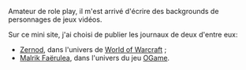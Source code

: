 Amateur de role play, il m'est arrivé d'écrire des backgrounds de personnages de jeux vidéos.

Sur ce mini site, j'ai choisi de publier les journaux de deux d'entre eux:

* [Zernod](zernod/journal.md), dans l'univers de [World of Warcraft](https://worldofwarcraft.com) ;
* [Malrik Faërulea](malrik/journal.md), dans l'univers du jeu [OGame](https://lobby.ogame.gameforge.com/).
